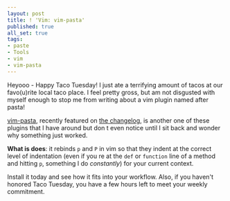 ```yaml
---
layout: post
title: ! 'Vim: vim-pasta'
published: true
all_set: true
tags:
- paste
- Tools
- vim
- vim-pasta
---
```


Heyooo - Happy Taco Tuesday! I just ate a terrifying amount of tacos at our
favo(u)rite local taco place. I feel pretty gross, but am not disgusted with
myself enough to stop me from writing about a vim plugin named after pasta!

[vim-pasta](https://github.com/sickill/vim-pasta), recently featured on
[the changelog](http://thechangelog.com/post/15655273063/vim-pasta-smarter-context-aware-indented-pasting-for-vim),
is another one of these plugins that I have around but don t even notice until
I sit back and wonder why something just worked.

__What is does__: it rebinds `p` and `P` in vim so that they indent at the
correct level of indentation (even if you re at the `def` or `function` line
of a method and hitting `p`, something I do _constantly_) for your current
context.

Install it today and see how it fits into your workflow. Also, if you haven't
honored Taco Tuesday, you have a few hours left to meet your weekly commitment.
